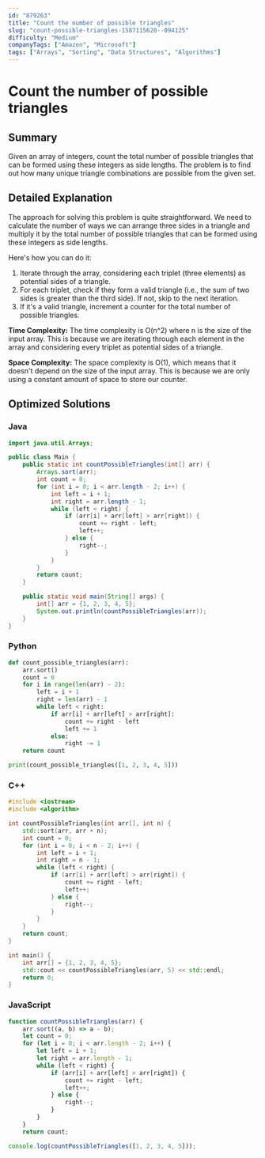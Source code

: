 ```yaml
---
id: "879263"
title: "Count the number of possible triangles"
slug: "count-possible-triangles-1587115620--094125"
difficulty: "Medium"
companyTags: ["Amazon", "Microsoft"]
tags: ["Arrays", "Sorting", "Data Structures", "Algorithms"]
---
```


**Count the number of possible triangles**
==================================================

## Summary
Given an array of integers, count the total number of possible triangles that can be formed using these integers as side lengths. The problem is to find out how many unique triangle combinations are possible from the given set.

## Detailed Explanation
The approach for solving this problem is quite straightforward. We need to calculate the number of ways we can arrange three sides in a triangle and multiply it by the total number of possible triangles that can be formed using these integers as side lengths.

Here's how you can do it:

1.  Iterate through the array, considering each triplet (three elements) as potential sides of a triangle.
2.  For each triplet, check if they form a valid triangle (i.e., the sum of two sides is greater than the third side). If not, skip to the next iteration.
3.  If it's a valid triangle, increment a counter for the total number of possible triangles.

**Time Complexity:** The time complexity is O(n^2) where n is the size of the input array. This is because we are iterating through each element in the array and considering every triplet as potential sides of a triangle.

**Space Complexity:** The space complexity is O(1), which means that it doesn't depend on the size of the input array. This is because we are only using a constant amount of space to store our counter.

## Optimized Solutions

### Java
```java
import java.util.Arrays;

public class Main {
    public static int countPossibleTriangles(int[] arr) {
        Arrays.sort(arr);
        int count = 0;
        for (int i = 0; i < arr.length - 2; i++) {
            int left = i + 1;
            int right = arr.length - 1;
            while (left < right) {
                if (arr[i] + arr[left] > arr[right]) {
                    count += right - left;
                    left++;
                } else {
                    right--;
                }
            }
        }
        return count;
    }

    public static void main(String[] args) {
        int[] arr = {1, 2, 3, 4, 5};
        System.out.println(countPossibleTriangles(arr));
    }
}
```

### Python
```python
def count_possible_triangles(arr):
    arr.sort()
    count = 0
    for i in range(len(arr) - 2):
        left = i + 1
        right = len(arr) - 1
        while left < right:
            if arr[i] + arr[left] > arr[right]:
                count += right - left
                left += 1
            else:
                right -= 1
    return count

print(count_possible_triangles([1, 2, 3, 4, 5]))
```

### C++
```cpp
#include <iostream>
#include <algorithm>

int countPossibleTriangles(int arr[], int n) {
    std::sort(arr, arr + n);
    int count = 0;
    for (int i = 0; i < n - 2; i++) {
        int left = i + 1;
        int right = n - 1;
        while (left < right) {
            if (arr[i] + arr[left] > arr[right]) {
                count += right - left;
                left++;
            } else {
                right--;
            }
        }
    }
    return count;
}

int main() {
    int arr[] = {1, 2, 3, 4, 5};
    std::cout << countPossibleTriangles(arr, 5) << std::endl;
    return 0;
}
```

### JavaScript
```javascript
function countPossibleTriangles(arr) {
    arr.sort((a, b) => a - b);
    let count = 0;
    for (let i = 0; i < arr.length - 2; i++) {
        let left = i + 1;
        let right = arr.length - 1;
        while (left < right) {
            if (arr[i] + arr[left] > arr[right]) {
                count += right - left;
                left++;
            } else {
                right--;
            }
        }
    }
    return count;

console.log(countPossibleTriangles([1, 2, 3, 4, 5]));
```